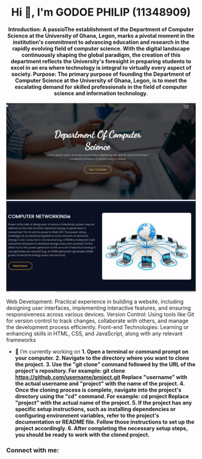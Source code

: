 <h1 align="center">Hi 👋, I'm GODOE PHILIP (11348909)</h1>
<h4 align="center">Introduction: A passioThe establishment of the Department of Computer Science at the University of Ghana, Legon, marks a pivotal moment in the institution's commitment to advancing education and research in the rapidly evolving field of computer science. With the digital landscape continuously shaping the global paradigm, the creation of this department reflects the University's foresight in preparing students to excel in an era where technology is integral to virtually every aspect of society. Purpose: The primary purpose of founding the Department of Computer Science at the University of Ghana, Legon, is to meet the escalating demand for skilled professionals in the field of computer science and information technology.</h4>

![computer](gd.png)
![science](hu.png)

<p>
Web Development: Practical experience in building a website, including designing user interfaces, implementing interactive features, and ensuring responsiveness across various devices. Version Control: Using tools like Git for version control to track changes, collaborate with others, and manage the development process efficiently.
Front-end Technologies: Learning or enhancing skills in HTML, CSS, and JavaScript, along with any relevant frameworks
</p>

- 🔭 I’m currently working on **1. Open a terminal or command prompt on your computer. 2. Navigate to the directory where you want to clone the project. 3. Use the "git clone" command followed by the URL of the project's repository. For example: git clone https://github.com/username/project.git Replace "username" with the actual username and "project" with the name of the project. 4. Once the cloning process is complete, navigate into the project's directory using the "cd" command. For example: cd project Replace "project" with the actual name of the project. 5. If the project has any specific setup instructions, such as installing dependencies or configuring environment variables, refer to the project's documentation or README file. Follow those instructions to set up the project accordingly. 6. After completing the necessary setup steps, you should be ready to work with the cloned project.**

<h3 align="left">Connect with me:</h3>
<p align="left">
</p>
